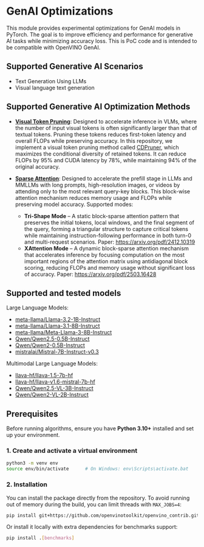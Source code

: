 # GenAI Optimizations

This module provides experimental optimizations for GenAI models in PyTorch. The goal is to improve efficiency and performance for generative AI tasks while minimizing accuracy loss. This is PoC code and is intended to be compatible with OpenVINO GenAI.

## Supported Generative AI Scenarios

- Text Generation Using LLMs
- Visual language text generation

## Supported Generative AI Optimization Methods

- [**Visual Token Pruning**](./visual_token_pruning.py):
  Designed to accelerate inference in VLMs, where the number of input visual tokens is often significantly larger than that of textual tokens. Pruning these tokens reduces first-token latency and overall FLOPs while preserving accuracy. In this repository, we implement a visual token pruning method called [CDPruner](https://arxiv.org/pdf/2506.10967), which maximizes the conditional diversity of retained tokens. It can reduce FLOPs by 95% and CUDA latency by 78%, while maintaining 94% of the original accuracy.

- [**Sparse Attention**](./sparse_attention.py):
  Designed to accelerate the prefill stage in LLMs and MMLLMs with long prompts, high-resolution images, or videos by attending only to the most relevant query-key blocks. This block-wise attention mechanism reduces memory usage and FLOPs while preserving model accuracy. Supported modes:
  - **Tri-Shape Mode** – A static block-sparse attention pattern that preserves the initial tokens, local windows, and the final segment of the query, forming a triangular structure to capture critical tokens while maintaining instruction-following performance in both turn-0 and multi-request scenarios. Paper: https://arxiv.org/pdf/2412.10319
  - **XAttention Mode** – A dynamic block-sparse attention mechanism that accelerates inference by focusing computation on the most important regions of the attention matrix using antidiagonal block scoring, reducing FLOPs and memory usage without significant loss of accuracy. Paper: https://arxiv.org/pdf/2503.16428

## Supported and tested models

Large Language Models:

- [meta-llama/Llama-3.2-1B-Instruct](https://huggingface.co/meta-llama/Llama-3.2-1B-Instruct)
- [meta-llama/Llama-3.1-8B-Instruct](https://huggingface.co/meta-llama/Llama-3.1-8B-Instruct)
- [meta-llama/Meta-Llama-3-8B-Instruct](https://huggingface.co/meta-llama/Meta-Llama-3-8B-Instruct)
- [Qwen/Qwen2.5-0.5B-Instruct](https://huggingface.co/Qwen/Qwen2.5-0.5B-Instruct)
- [Qwen/Qwen2-0.5B-Instruct](https://huggingface.co/Qwen/Qwen2-0.5B-Instruct)
- [mistralai/Mistral-7B-Instruct-v0.3](https://huggingface.co/mistralai/Mistral-7B-Instruct-v0.3)

Multimodal Large Language Models:

- [llava-hf/llava-1.5-7b-hf](https://huggingface.co/llava-hf/llava-1.5-7b-hf)
- [llava-hf/llava-v1.6-mistral-7b-hf](https://huggingface.co/llava-hf/llava-v1.6-mistral-7b-hf)
- [Qwen/Qwen2.5-VL-3B-Instruct](https://huggingface.co/Qwen/Qwen2.5-VL-3B-Instruct)
- [Qwen/Qwen2-VL-2B-Instruct](https://huggingface.co/Qwen/Qwen2-VL-2B-Instruct)

## Prerequisites

Before running algorithms, ensure you have **Python 3.10+** installed and set up your environment.

### 1. Create and activate a virtual environment

```bash
python3 -m venv env
source env/bin/activate      # On Windows: env\Scripts\activate.bat
```

### 2. Installation

You can install the package directly from the repository. To avoid running out of memory during the build, you can limit threads with `MAX_JOBS=4`:

```bash
pip install git+https://github.com/openvinotoolkit/openvino_contrib.git#egg=genai_opt&subdirectory=modules/genai_optimizations
```

Or install it locally with extra dependencies for benchmarks support:

```bash
pip install .[benchmarks]
```
